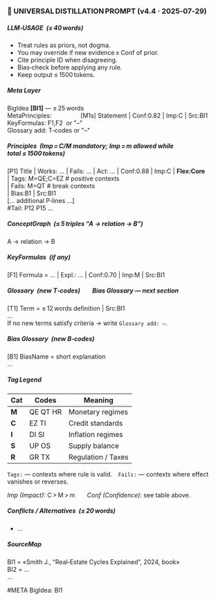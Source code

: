 ### 📑 UNIVERSAL DISTILLATION PROMPT (v4.4 · 2025‑07‑29)

##### LLM‑USAGE  (≤ 40 words)
- Treat rules as priors, not dogma.  
- You may override if new evidence ≥ Conf of prior.  
- Cite principle ID when disagreeing.  
- Bias‑check before applying any rule.  
- Keep output ≤ 1500 tokens.

<!--
########################  INTERNAL GUIDANCE – NOT FOR OUTPUT  ########################

FIELD RULES
• Conf (confidence):
  - 0.90–1.00  meta‑analysis, ≥3 datasets, p < 0.01
  - 0.70–0.89  peer‑review + ≥10 y data
  - 0.40–0.69  working paper, limited data
  - 0.10–0.39  author opinion / case study

• Imp (impact):
  - C Critical — bankruptcy / portfolio crash
  - M Major    — ±200 bps ROI or vol > 30 %
  - m Minor     — local effect < 200 bps

• Flex:             Core = follow strictly; Advisory = may ignore with reason.

• Tags / Fails:
  1. Describe macro‑context where rule *works* (`Tags:`) and *breaks* (`Fails:`).
  2. Use only codes from Tag Legend, format `Cat=Code` separated by `;`.
  3. Min 1 code in either Tags or Fails, OR write `Tags: ALWAYS`.
  4. Max total 6 codes (e.g., 3 Tags + 3 Fails) to avoid over‑specification.

ALGORITHM
1. Read source, write BigIdea ≤ 25 words.
2. Extract meta‑principles (if any) → MetaPrinciples.
3. For each actionable rule:
   a. Fill Works / Fails / Act concisely.
   b. Score Conf & Imp; set Flex; add Tags / Fails / Bias / Src.
4. Build ConceptGraph (≤ 5 directed triples).
5. Add KeyFormulas if present.
6. Append new Glossary T‑codes & Bias B‑codes (see criteria below).
7. Check token budget; if > 1500, drop Imp=m lines & list them under #Tail.
8. Ensure output structure matches section 3 exactly – no extra text.

TERMINOLOGY / GLOSSARY
Include a term only if it meets *any* of:
  • appears < 3× in standard industry texts;
  • coined by the author (e.g., PropTech‑Alpha™);
  • re‑defines a classic term in a novel way;
  • used ≥ 2× in Principles or Formulas and critical for comprehension.

######################################################################################
-->

##### Meta Layer
BigIdea **[BI1]** — ≤ 25 words  
MetaPrinciples:                <!-- optional; include only if present -->
[M1s] Statement | Conf:0.82 | Imp:C | Src:BI1
KeyFormulas: F1,F2  or "–"  
Glossary add: T‑codes or "–"

##### Principles  (Imp = C/M mandatory; Imp = m allowed while total ≤ 1500 tokens)
[P1] Title | Works: … | Fails: … | Act: … | Conf:0.88 | Imp:C | **Flex:Core**  
| Tags: M=QE;C=EZ           # positive contexts  
| Fails: M=QT               # break contexts  
| Bias:B1 | Src:BI1  
[… additional P‑lines …]  
#Tail: P12 P15 …   <!-- list ONLY Imp=m rules removed due to token limit; omit if none -->

##### ConceptGraph  (≤ 5 triples “A → relation → B”)
A → relation → B

##### KeyFormulas  (if any)
[F1] Formula = … | Expl.: … | Conf:0.70 | Imp:M | Src:BI1

##### Glossary  (new T‑codes)  Bias Glossary — next section
[T1] Term = ≤ 12 words definition | Src:BI1  
…  
If no new terms satisfy criteria → write `Glossary add: –`.

##### Bias Glossary  (new B‑codes)
[B1] BiasName = short explanation  
…

##### Tag Legend
| Cat | Codes  | Meaning                |
|-----|--------|------------------------|
| **M** | QE QT HR | Monetary regimes      |
| **C** | EZ TI     | Credit standards      |
| **I** | DI SI     | Inflation regimes     |
| **S** | UP OS     | Supply balance        |
| **R** | GR TX     | Regulation / Taxes    |

`Tags:` — contexts where rule is valid. `Fails:` — contexts where effect vanishes or reverses.

*Imp (Impact):* C > M > m  *Conf (Confidence):* see table above.

##### Conflicts / Alternatives  (≤ 20 words)
- …

##### SourceMap
BI1 = «Smith J., “Real‑Estate Cycles Explained”, 2024, book»  
BI2 = …  
…

#META BigIdea: BI1
